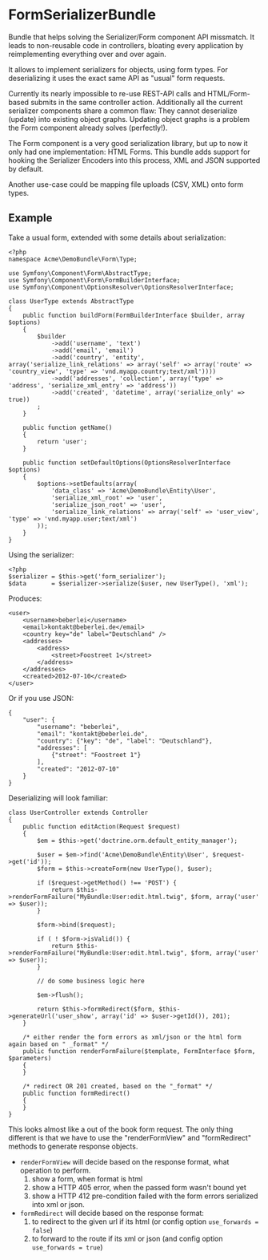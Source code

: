 # FormSerializerBundle

Bundle that helps solving the Serializer/Form component API missmatch. It leads to non-reusable
code in controllers, bloating every application by reimplementing everything over
and over again.

It allows to implement serializers for objects, using form types. For deserializing
it uses the exact same API as "usual" form requests.

Currently its nearly impossible to re-use REST-API calls and HTML/Form-based submits
in the same controller action. Additionally all the current serializer components share a
common flaw: They cannot deserialize (update) into existing object graphs. Updating 
object graphs is a problem the Form component already solves (perfectly!).

The Form component is a very good serialization library, but up to now it only
had one implementation: HTML Forms. This bundle adds support for hooking
the Serializer Encoders into this process, XML and JSON supported by default.

Another use-case could be mapping file uploads (CSV, XML) onto form types.

## Example

Take a usual form, extended with some details about serialization:

    <?php
    namespace Acme\DemoBundle\Form\Type;

    use Symfony\Component\Form\AbstractType;
    use Symfony\Component\Form\FormBuilderInterface;
    use Symfony\Component\OptionsResolver\OptionsResolverInterface;

    class UserType extends AbstractType
    {
        public function buildForm(FormBuilderInterface $builder, array $options)
        {
            $builder
                ->add('username', 'text')
                ->add('email', 'email')
                ->add('country', 'entity', array('serialize_link_relations' => array('self' => array('route' => 'country_view', 'type' => 'vnd.myapp.country;text/xml'))))
                ->add('addresses', 'collection', array('type' => 'address', 'serialize_xml_entry' => 'address'))
                ->add('created', 'datetime', array('serialize_only' => true))
            ;
        }

        public function getName()
        {
            return 'user';
        }

        public function setDefaultOptions(OptionsResolverInterface $options)
        {
            $options->setDefaults(array(
                'data_class' => 'Acme\DemoBundle\Entity\User',
                'serialize_xml_root' => 'user',
                'serialize_json_root' => 'user',
                'serialize_link_relations' => array('self' => 'user_view', 'type' => 'vnd.myapp.user;text/xml')
            ));
        }
    }

Using the serializer:

    <?php
    $serializer = $this->get('form_serializer');
    $data       = $serializer->serialize($user, new UserType(), 'xml');

Produces:

    <user>
        <username>beberlei</username>
        <email>kontakt@beberlei.de</email>
        <country key="de" label="Deutschland" />
        <addresses>
            <address>
                <street>Foostreet 1</street>
            </address>
        </addresses>
        <created>2012-07-10</created>
    </user>

Or if you use JSON:

    {
        "user": {
            "username": "beberlei",
            "email": "kontakt@beberlei.de",
            "country": {"key": "de", "label": "Deutschland"},
            "addresses": [
                {"street": "Foostreet 1"}
            ],
            "created": "2012-07-10"
        }
    }

Deserializing will look familiar:

    class UserController extends Controller
    {
        public function editAction(Request $request)
        {
            $em = $this->get('doctrine.orm.default_entity_manager');

            $user = $em->find('Acme\DemoBundle\Entity\User', $request->get('id'));
            $form = $this->createForm(new UserType(), $user);

            if ($request->getMethod() !== 'POST') {
                return $this->renderFormFailure("MyBundle:User:edit.html.twig", $form, array('user' => $user));
            }

            $form->bind($request);

            if ( ! $form->isValid()) {
                return $this->renderFormFailure("MyBundle:User:edit.html.twig", $form, array('user' => $user));
            }

            // do some business logic here

            $em->flush();

            return $this->formRedirect($form, $this->generateUrl('user_show', array('id' => $user->getId()), 201);
        }

        /* either render the form errors as xml/json or the html form again based on " _format" */
        public function renderFormFailure($template, FormInterface $form, $parameters)
        {
        }

        /* redirect OR 201 created, based on the "_format" */
        public function formRedirect()
        {
        }
    }

This looks almost like a out of the book form request. The only thing different
is that we have to use the "renderFormView" and "formRedirect" methods to generate
response objects.

- `renderFormView` will decide based on the response format, what operation to perform.
    1. show a form, when format is html
    2. show a HTTP 405 error, when the passed form wasn't bound yet
    3. show a HTTP 412 pre-condition failed with the form errors serialized into xml or json.
- `formRedirect` will decide based on the response format:
    1. to redirect to the given url if its html (or config option `use_forwards = false`)
    2. to forward to the route if its xml or json (and config option `use_forwards = true`)

